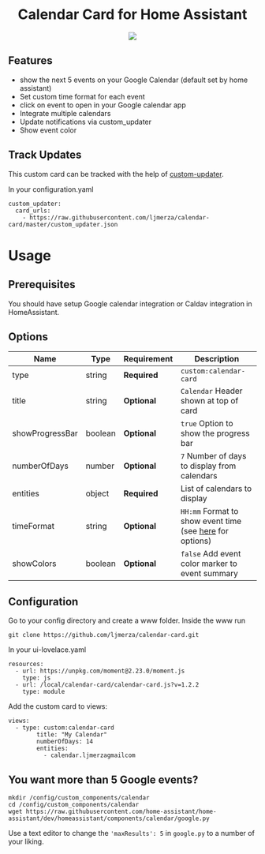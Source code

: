 <h1 align="center">Calendar Card for Home Assistant</h1>

<p align="center">
  <img src='https://i.imgur.com/86RGw5W.png' />
</p>

<h2>Features</h2>

* show the next 5 events on your Google Calendar (default set by home assistant)
* Set custom time format for each event
* click on event to open in your Google calendar app
* Integrate multiple calendars
* Update notifications via custom_updater
* Show event color

<h2>Track Updates</h2>

This custom card can be tracked with the help of [custom-updater](https://github.com/custom-components/custom_updater).

In your configuration.yaml

```
custom_updater:
  card_urls:
    - https://raw.githubusercontent.com/ljmerza/calendar-card/master/custom_updater.json
```

<h1>Usage</h1>
<h2>Prerequisites</h2>
You should have setup Google calendar integration or Caldav integration in HomeAssistant.

<h2>Options</h2>

| Name | Type | Requirement | Description
| ---- | ---- | ------- | -----------
| type | string | **Required** | `custom:calendar-card`
| title | string | **Optional** | `Calendar` Header shown at top of card
| showProgressBar | boolean | **Optional** | `true` Option to show the progress bar
| numberOfDays | number | **Optional** | `7` Number of days to display from calendars
| entities | object | **Required** | List of calendars to display
| timeFormat | string | **Optional** | `HH:mm` Format to show event time (see [here](https://momentjs.com/docs/#/displaying/format/) for options)
| showColors | boolean | **Optional** | `false` Add event color marker to event summary

<h2>Configuration</h2>
Go to your config directory and create a www folder. Inside the www run

```
git clone https://github.com/ljmerza/calendar-card.git
```

In your ui-lovelace.yaml

```
resources:
  - url: https://unpkg.com/moment@2.23.0/moment.js
    type: js
  - url: /local/calendar-card/calendar-card.js?v=1.2.2
    type: module
```

Add the custom card to views:

```
views:
  - type: custom:calendar-card
        title: "My Calendar"
        numberOfDays: 14
        entities:
          - calendar.ljmerzagmailcom
```

<h2>You want more than 5 Google events?</h2>

```
mkdir /config/custom_components/calendar
cd /config/custom_components/calendar
wget https://raw.githubusercontent.com/home-assistant/home-assistant/dev/homeassistant/components/calendar/google.py
```
Use a text editor to change the `'maxResults': 5` in `google.py` to a number of your liking.
